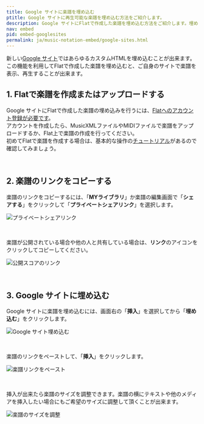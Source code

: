 ```yaml
---
title: Google サイトに楽譜を埋め込む
ptitle: Google サイトに再生可能な楽譜を埋め込む方法をご紹介します。
description: Google サイトにFlatで作成した楽譜を埋め込む方法をご紹介します。埋め込んだ楽譜は再生することも出来ます。
nav: embed
pid: embed-googlesites
permalink: ja/music-notation-embed/google-sites.html
---
```


新しい[Google サイト](https://sites.google.com/new)ではあらゆるカスタムHTMLを埋め込むことが出来ます。
<br>この機能を利用してFlatで作成した楽譜を埋め込むと、ご自身のサイトで楽譜を表示、再生することが出来ます。

## 1. Flatで楽譜を作成またはアップロードする

Google サイトにFlatで作成した楽譜の埋め込みを行うには、[Flatへのアカウント登録が必要です](https://flat.io/auth/signup)。
<br>アカウントを作成したら、MusicXMLファイルやMIDIファイルで楽譜をアップロードするか、Flat上で楽譜の作成を行ってください。
<br>初めてFlatで楽譜を作成する場合は、基本的な操作の[チュートリアル](/help/ja/music-notation-software/step-by-step-tutorial.html)があるので確認してみましょう。

<br>

## 2. 楽譜のリンクをコピーする

楽譜のリンクをコピーするには、「**MYライブラリ**」か楽譜の編集画面で「**シェアする**」をクリックして「**プライベートシェアリンク**」を選択します。

![プライベートシェアリンク](/help/assets/img/embed-ja/copy-sharing-link.gif)

<br>

楽譜が公開されている場合や他の人と共有している場合は、**リンク**のアイコンをクリックしてコピーしてください。

![公開スコアのリンク](/help/assets/img/embed-ja/copy-public-link.gif)

<br>

## 3. Google サイトに埋め込む

Google サイトに楽譜を埋め込むには、画面右の「**挿入**」を選択してから「**埋め込む**」をクリックします。

![Google サイト埋め込む](/help/assets/img/embed-ja/google-sites-embed-action.png)

<br>

楽譜のリンクをペーストして、「**挿入**」をクリックします。

![楽譜リンクをペースト](/help/assets/img/embed/google-sites-embed-link.png)

<br>

挿入が出来たら楽譜のサイズを調整できます。楽譜の横にテキストや他のメディアを挿入したい場合にもご希望のサイズに調整して頂くことが出来ます。

![楽譜のサイズを調整](/help/assets/img/embed/google-sites-adjust-size.gif)